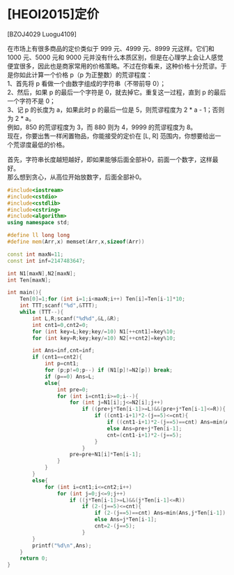 # [HEOI2015]定价
[BZOJ4029 Luogu4109]

在市场上有很多商品的定价类似于 999 元、4999 元、8999 元这样。它们和 1000 元、5000 元和 9000 元并没有什么本质区别，但是在心理学上会让人感觉便宜很多，因此也是商家常用的价格策略。不过在你看来，这种价格十分荒谬。于是你如此计算一个价格 p（p 为正整数）的荒谬程度：  
1、首先将 p 看做一个由数字组成的字符串（不带前导 0）；  
2、然后，如果 p 的最后一个字符是 0，就去掉它。重复这一过程，直到 p 的最后一个字符不是 0；  
3、记 p 的长度为 a，如果此时 p 的最后一位是 5，则荒谬程度为 2 * a - 1；否则为 2 * a。  
例如，850 的荒谬程度为 3，而 880 则为 4，9999 的荒谬程度为 8。  
现在，你要出售一样闲置物品，你能接受的定价在 [L, R] 范围内，你想要给出一个荒谬度最低的价格。

首先，字符串长度越短越好，即如果能够后面全部补$0$，前面一个数字，这样最好。  
那么想到贪心，从高位开始放数字，后面全部补$0$。

```cpp
#include<iostream>
#include<cstdio>
#include<cstdlib>
#include<cstring>
#include<algorithm>
using namespace std;

#define ll long long
#define mem(Arr,x) memset(Arr,x,sizeof(Arr))

const int maxN=11;
const int inf=2147483647;

int N1[maxN],N2[maxN];
int Ten[maxN];

int main(){
	Ten[0]=1;for (int i=1;i<maxN;i++) Ten[i]=Ten[i-1]*10;
	int TTT;scanf("%d",&TTT);
	while (TTT--){
		int L,R;scanf("%d%d",&L,&R);
		int cnt1=0,cnt2=0;
		for (int key=L;key;key/=10) N1[++cnt1]=key%10;
		for (int key=R;key;key/=10) N2[++cnt2]=key%10;

		int Ans=inf,cnt=inf;
		if (cnt1==cnt2){
			int p=cnt1;
			for (p;p!=0;p--) if (N1[p]!=N2[p]) break;
			if (p==0) Ans=L;
			else{
				int pre=0;
				for (int i=cnt1;i>=0;i--){
					for (int j=N1[i];j<=N2[i];j++)
						if ((pre+j*Ten[i-1]>=L)&&(pre+j*Ten[i-1]<=R)){
							if ((cnt1-i+1)*2-(j==5)<=cnt){
								if ((cnt1-i+1)*2-(j==5)==cnt) Ans=min(Ans,pre+j*Ten[i-1]);
								else Ans=pre+j*Ten[i-1];
								cnt=(cnt1-i+1)*2-(j==5);
							}
						}
					pre=pre+N1[i]*Ten[i-1];
				}
			}
		}
		else{
			for (int i=cnt1;i<=cnt2;i++)
				for (int j=0;j<=9;j++)
					if ((j*Ten[i-1]>=L)&&(j*Ten[i-1]<=R))
						if (2-(j==5)<=cnt){
							if (2-(j==5)==cnt) Ans=min(Ans,j*Ten[i-1]);
							else Ans=j*Ten[i-1];
							cnt=2-(j==5);
						}
		}
		printf("%d\n",Ans);
	}
	return 0;
}
```